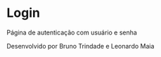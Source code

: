 # Login

Página de autenticação com usuário e senha

Desenvolvido por Bruno Trindade e Leonardo Maia
